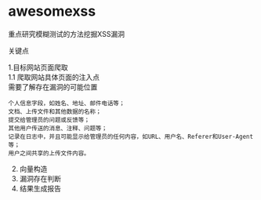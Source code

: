 # awesomexss
重点研究模糊测试的方法挖掘XSS漏洞  

关键点  

1.目标网站页面爬取  
   1.1 爬取网站具体页面的注入点  
      需要了解存在漏洞的可能位置  
      
    个人信息字段，如姓名、地址、邮件电话等；  
    文档、上传文件和其他数据的名称；  
    提交给管理员的问题或反馈等；  
    其他用户传送的消息、注释、问题等；  
    记录在日志中，并且可能显示给管理员的任何内容，如URL、用户名、Referer和User-Agent等；  
    用户之间共享的上传文件内容。  
2. 向量构造  
3. 漏洞存在判断  
4. 结果生成报告  
